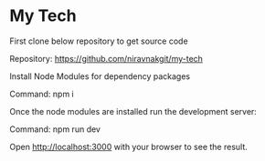 My Tech
=======

First clone below repository to get source code

Repository: https://github.com/niravnakgit/my-tech

Install Node Modules for dependency packages

Command: npm i

Once the node modules are installed run the development server:

Command: npm run dev

Open [http://localhost:3000](http://localhost:3000) with your browser to see the result.

